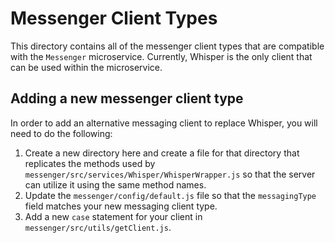# Messenger Client Types

This directory contains all of the messenger client types that are compatible with the `Messenger` microservice. Currently, Whisper is the only client that can be used within the microservice. 

## Adding a new messenger client type
In order to add an alternative messaging client to replace Whisper, you will need to do the following:

1. Create a new directory here and create a file for that directory that replicates the methods used by `messenger/src/services/Whisper/WhisperWrapper.js` so that the server can utilize it using the same method names.
2. Update the `messenger/config/default.js` file so that the `messagingType` field matches your new messaging client type.
3. Add a new `case` statement for your client in `messenger/src/utils/getClient.js`.
